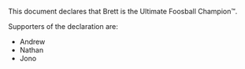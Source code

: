 This document declares that Brett is the Ultimate Foosball Champion™.

Supporters of the declaration are:

* Andrew
* Nathan
* Jono
